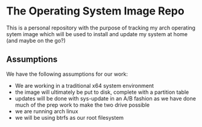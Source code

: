 # The Operating System Image Repo
This is a personal repository with the purpose of tracking my arch operating sytem image which will be used to install and update my system at home (and maybe on the go?)

## Assumptions
We have the following assumptions for our work:
- We are working in a traditional x64 system environment
- the image will ultimately be put to disk, complete with a partition table
- updates will be done with sys-update in an A/B fashion as we have done much of the prep work to make the two drive possible
- we are running arch linux
- we will be using btrfs as our root filesystem



